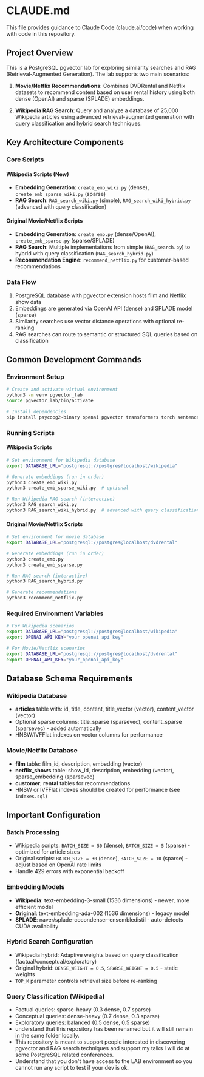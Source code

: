 # CLAUDE.md

This file provides guidance to Claude Code (claude.ai/code) when working with code in this repository.

## Project Overview

This is a PostgreSQL pgvector lab for exploring similarity searches and RAG (Retrieval-Augmented Generation). The lab supports two main scenarios:

1. **Movie/Netflix Recommendations**: Combines DVDRental and Netflix datasets to recommend content based on user rental history using both dense (OpenAI) and sparse (SPLADE) embeddings.

2. **Wikipedia RAG Search**: Query and analyze a database of 25,000 Wikipedia articles using advanced retrieval-augmented generation with query classification and hybrid search techniques.

## Key Architecture Components

### Core Scripts

#### Wikipedia Scripts (New)
- **Embedding Generation**: `create_emb_wiki.py` (dense), `create_emb_sparse_wiki.py` (sparse)
- **RAG Search**: `RAG_search_wiki.py` (simple), `RAG_search_wiki_hybrid.py` (advanced with query classification)

#### Original Movie/Netflix Scripts  
- **Embedding Generation**: `create_emb.py` (dense/OpenAI), `create_emb_sparse.py` (sparse/SPLADE)
- **RAG Search**: Multiple implementations from simple (`RAG_search.py`) to hybrid with query classification (`RAG_search_hybrid.py`)
- **Recommendation Engine**: `recommend_netflix.py` for customer-based recommendations

### Data Flow
1. PostgreSQL database with pgvector extension hosts film and Netflix show data
2. Embeddings are generated via OpenAI API (dense) and SPLADE model (sparse)
3. Similarity searches use vector distance operations with optional re-ranking
4. RAG searches can route to semantic or structured SQL queries based on classification

## Common Development Commands

### Environment Setup
```bash
# Create and activate virtual environment
python3 -m venv pgvector_lab
source pgvector_lab/bin/activate

# Install dependencies
pip install psycopg2-binary openai pgvector transformers torch sentencepiece
```

### Running Scripts

#### Wikipedia Scripts
```bash
# Set environment for Wikipedia database
export DATABASE_URL="postgresql://postgres@localhost/wikipedia"

# Generate embeddings (run in order)
python3 create_emb_wiki.py
python3 create_emb_sparse_wiki.py  # optional

# Run Wikipedia RAG search (interactive)
python3 RAG_search_wiki.py
python3 RAG_search_wiki_hybrid.py  # advanced with query classification
```

#### Original Movie/Netflix Scripts
```bash
# Set environment for movie database  
export DATABASE_URL="postgresql://postgres@localhost/dvdrental"

# Generate embeddings (run in order)
python3 create_emb.py
python3 create_emb_sparse.py

# Run RAG search (interactive)
python3 RAG_search_hybrid.py

# Generate recommendations
python3 recommend_netflix.py
```

### Required Environment Variables
```bash
# For Wikipedia scenarios
export DATABASE_URL="postgresql://postgres@localhost/wikipedia"
export OPENAI_API_KEY="your_openai_api_key"

# For Movie/Netflix scenarios  
export DATABASE_URL="postgresql://postgres@localhost/dvdrental"
export OPENAI_API_KEY="your_openai_api_key"
```

## Database Schema Requirements

### Wikipedia Database
- **articles** table with: id, title, content, title_vector (vector), content_vector (vector)
- Optional sparse columns: title_sparse (sparsevec), content_sparse (sparsevec) - added automatically
- HNSW/IVFFlat indexes on vector columns for performance

### Movie/Netflix Database  
- **film** table: film_id, description, embedding (vector)
- **netflix_shows** table: show_id, description, embedding (vector), sparse_embedding (sparsevec)
- **customer**, **rental** tables for recommendations
- HNSW or IVFFlat indexes should be created for performance (see `indexes.sql`)

## Important Configuration

### Batch Processing
- Wikipedia scripts: `BATCH_SIZE = 50` (dense), `BATCH_SIZE = 5` (sparse) - optimized for article sizes
- Original scripts: `BATCH_SIZE = 30` (dense), `BATCH_SIZE = 10` (sparse) - adjust based on OpenAI rate limits
- Handle 429 errors with exponential backoff

### Embedding Models  
- **Wikipedia**: text-embedding-3-small (1536 dimensions) - newer, more efficient model
- **Original**: text-embedding-ada-002 (1536 dimensions) - legacy model
- **SPLADE**: naver/splade-cocondenser-ensembledistil - auto-detects CUDA availability

### Hybrid Search Configuration
- Wikipedia hybrid: Adaptive weights based on query classification (factual/conceptual/exploratory)
- Original hybrid: `DENSE_WEIGHT = 0.5`, `SPARSE_WEIGHT = 0.5` - static weights
- `TOP_K` parameter controls retrieval size before re-ranking

### Query Classification (Wikipedia)
- Factual queries: sparse-heavy (0.3 dense, 0.7 sparse)
- Conceptual queries: dense-heavy (0.7 dense, 0.3 sparse)  
- Exploratory queries: balanced (0.5 dense, 0.5 sparse)
- understand that this repository has been renamed but it will still remain in the same folder locally.
- This repository is meant to support people interested in discovering pgvector and RAG search techniques and support my talks I will do at some PostgreSQL related conferences.
- Understand that you don't have access to the LAB environment so you cannot run any script to test if your dev is ok.